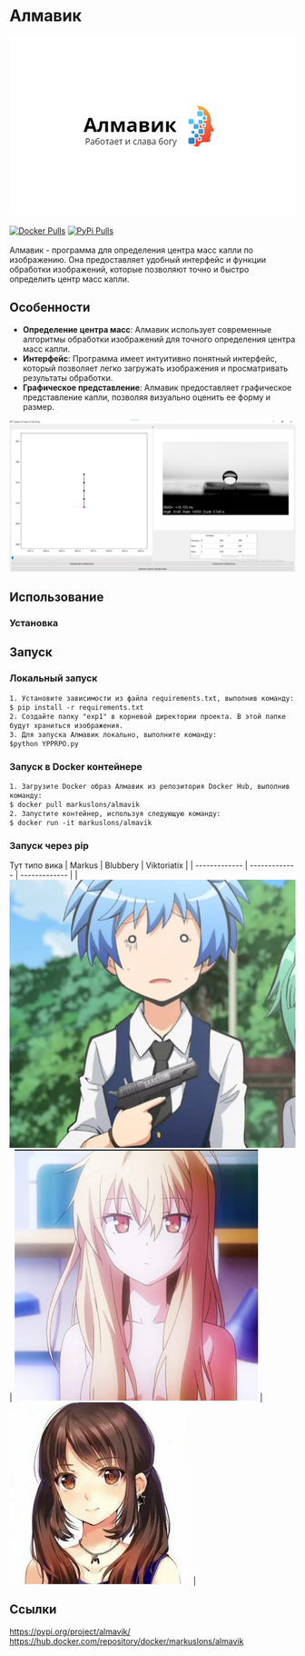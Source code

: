 # Алмавик

![Логотип Алмавик](formalization/logoza.png)
<br>
<div>
    <a href="https://hub.docker.com/repository/docker/markuslons/almavik"><img src="https://img.shields.io/badge/docker-%230db7ed.svg?style=for-the-badge&logo=docker&logoColor=white" alt="Docker Pulls"></a>
   <a href="https://pypi.org/project/almavik/"><img src="https://pypi.org/static/images/logo-small.2a411bc6.svg" alt="PyPi Pulls"></a>
   
  </div>
  <br>
Алмавик - программа для определения центра масс капли по изображению. Она предоставляет удобный интерфейс и функции обработки изображений, которые позволяют точно и быстро определить центр масс капли.

## Особенности

- **Определение центра масс**: Алмавик использует современные алгоритмы обработки изображений для точного определения центра масс капли.
- **Интерфейс**: Программа имеет интуитивно понятный интерфейс, который позволяет легко загружать изображения и просматривать результаты обработки.
- **Графическое представление**: Алмавик предоставляет графическое представление капли, позволяя визуально оценить ее форму и размер.

![Логотип Алмавик](formalization/int.jpg)


## Использование

### Установка

## Запуск
### Локальный запуск 
    1. Установите зависимости из файла requirements.txt, выполнив команду: 
    $ pip install -r requirements.txt
    2. Создайте папку "exp1" в корневой директории проекта. В этой папке будут храниться изображения.
    3. Для запуска Алмавик локально, выполните команду:
    $python YPPRPO.py
### Запуск в Docker контейнере
    1. Загрузите Docker образ Алмавик из репозитория Docker Hub, выполнив команду: 
    $ docker pull markuslons/almavik
    2. Запустите контейнер, используя следующую команду: 
    $ docker run -it markuslons/almavik
### Запуск через pip
Тут типо вика 
| Markus        | Blubbery      | Viktoriatix   |
| ------------- | ------------- | ------------- |
| ![Markus](formalization/markus.jpg)  | ![Blubbery](formalization/blubbery.jpg) | ![Viktoriatix](formalization/viktoriatix.jpg) |


## Ссылки
https://pypi.org/project/almavik/
https://hub.docker.com/repository/docker/markuslons/almavik
